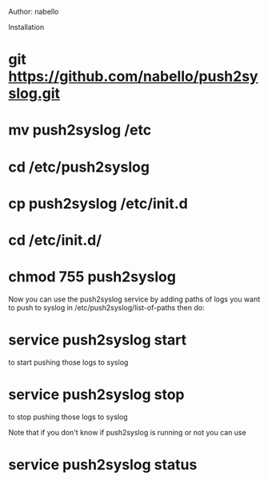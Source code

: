Author: nabello

Installation

# git https://github.com/nabello/push2syslog.git
# mv push2syslog /etc
# cd /etc/push2syslog
# cp push2syslog /etc/init.d
# cd /etc/init.d/
# chmod 755 push2syslog

Now you can use the push2syslog service by adding paths of logs you want to push to syslog in 
/etc/push2syslog/list-of-paths then do:

# service push2syslog start
to start pushing those logs to syslog

# service push2syslog stop
to stop pushing those logs to syslog

Note that if you don't know if push2syslog is running or not you can use
# service push2syslog status